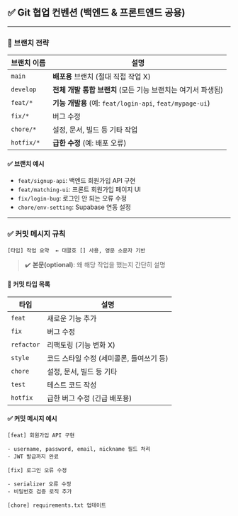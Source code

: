 ## ✅ Git 협업 컨벤션 (백엔드 & 프론트엔드 공용)

---

### 📁 브랜치 전략

| 브랜치 이름     | 설명                                                 |
| ---------- | -------------------------------------------------- |
| `main`     | **배포용** 브랜치 (절대 직접 작업 X)                           |
| `develop`  | **전체 개발 통합 브랜치** (모든 기능 브랜치는 여기서 파생됨)              |
| `feat/*`   | **기능 개발용** (예: `feat/login-api`, `feat/mypage-ui`) |
| `fix/*`    | 버그 수정                                              |
| `chore/*`  | 설정, 문서, 빌드 등 기타 작업                                 |
| `hotfix/*` | **급한 수정** (예: 배포 오류)                               |

#### ✅ 브랜치 예시

* `feat/signup-api`: 백엔드 회원가입 API 구현
* `feat/matching-ui`: 프론트 회원가입 페이지 UI
* `fix/login-bug`: 로그인 안 되는 오류 수정
* `chore/env-setting`: Supabase 연동 설정

---

### ✅ 커밋 메시지 규칙

```
[타입] 작업 요약  ← 대괄호 [] 사용, 영문 소문자 기반
```

> ✔️ **본문(optional)**: 왜 해당 작업을 했는지 간단히 설명

#### 🔖 커밋 타입 목록

| 타입         | 설명                       |
| ---------- | ------------------------ |
| `feat`     | 새로운 기능 추가                |
| `fix`      | 버그 수정                    |
| `refactor` | 리팩토링 (기능 변화 X)           |
| `style`    | 코드 스타일 수정 (세미콜론, 들여쓰기 등) |
| `chore`    | 설정, 문서, 빌드 등 기타          |
| `test`     | 테스트 코드 작성                |
| `hotfix`   | 급한 버그 수정 (긴급 배포용)        |

#### ✅ 커밋 메시지 예시

```
[feat] 회원가입 API 구현

- username, password, email, nickname 필드 처리
- JWT 발급까지 완료
```

```
[fix] 로그인 오류 수정

- serializer 오류 수정
- 비밀번호 검증 로직 추가
```

```
[chore] requirements.txt 업데이트
```


